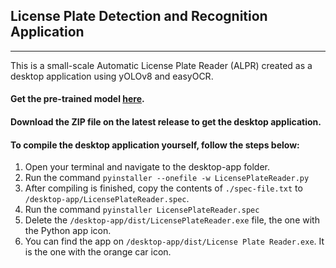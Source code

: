 ## License Plate Detection and Recognition Application
------------------------------------------
This is a small-scale Automatic License Plate Reader (ALPR) created as a desktop application using yOLOv8 and easyOCR.

#### Get the pre-trained model <a href="https://github.com/AarohiSingla/Automatic-Number-Plate-Recognition--ANPR-.git">here</a>.

#### Download the ZIP file on the latest release to get the desktop application.

#### To compile the desktop application yourself, follow the steps below:
1. Open your terminal and navigate to the desktop-app folder.
2. Run the command `pyinstaller --onefile -w LicensePlateReader.py`
3. After compiling is finished, copy the contents of `./spec-file.txt` to `/desktop-app/LicensePlateReader.spec`.
4. Run the command `pyinstaller LicensePlateReader.spec`
5. Delete the `/desktop-app/dist/LicensePlateReader.exe` file, the one with the Python app icon.
6. You can find the app on `/desktop-app/dist/License Plate Reader.exe`. It is the one with the orange car icon.
